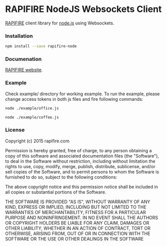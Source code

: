 # RAPIFIRE NodeJS Websockets Client 

[RAPIFIRE](http://rapifire.com) client library for [node.js](http://nodejs.org) using Websockets.

### Installation

````bash
npm install --save rapifire-node
````

### Documenation

[RAPIFIRE website](http://rapifire.com/a/things/docs/#/documentation/pubsub/websockets).

### Example

Check example/ directory for working example. To run the example, please change access tokens in both js files and fire following commands:

```bash
node ./example/office.js
```

```bash
node ./example/coffee.js
```

### License

Copyright (c) 2015 rapifire.com

Permission is hereby granted, free of charge, to any person obtaining a copy
of this software and associated documentation files (the "Software"), to deal
in the Software without restriction, including without limitation the rights
to use, copy, modify, merge, publish, distribute, sublicense, and/or sell
copies of the Software, and to permit persons to whom the Software is
furnished to do so, subject to the following conditions:

The above copyright notice and this permission notice shall be included in
all copies or substantial portions of the Software.

THE SOFTWARE IS PROVIDED "AS IS", WITHOUT WARRANTY OF ANY KIND, EXPRESS OR
IMPLIED, INCLUDING BUT NOT LIMITED TO THE WARRANTIES OF MERCHANTABILITY,
FITNESS FOR A PARTICULAR PURPOSE AND NONINFRINGEMENT.  IN NO EVENT SHALL THE
AUTHORS OR COPYRIGHT HOLDERS BE LIABLE FOR ANY CLAIM, DAMAGES OR OTHER
LIABILITY, WHETHER IN AN ACTION OF CONTRACT, TORT OR OTHERWISE, ARISING FROM,
OUT OF OR IN CONNECTION WITH THE SOFTWARE OR THE USE OR OTHER DEALINGS IN
THE SOFTWARE
